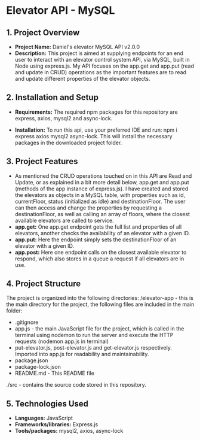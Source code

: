 # Elevator API - MySQL

## 1. Project Overview

- **Project Name:** Daniel's elevator MySQL API v2.0.0
- **Description:** This project is aimed at supplying endpoints for an end user to interact with an elevator control system API, via MySQL, built in Node using express.js. My API focuses on the app.get and app.put (read and update in CRUD) operations as the important features are to read and update different properties of the elevator objects.

## 2. Installation and Setup

- **Requirements:** The required npm packages for this repository are express, axios, mysql2 and async-lock.

- **Installation:** To run this api, use your preferred IDE and run: npm i express axios mysql2 async-lock. This will install the necessary packages in the downloaded project folder.

## 3. Project Features

- As mentioned the CRUD operations touched on in this API are Read and Update, or as explained in a bit more detail below, app.get and app.put (methods of the app instance of express.js). I have created and stored the elevators as objects in a MySQL table, with properties such as id, currentFloor, status (initialized as idle) and destinationFloor. The user can then access and change the properties by requesting a destinationFloor, as well as calling an array of floors, where the closest available elevators are called to service.
- **app.get:** One app.get endpoint gets the full list and properties of all elevators, another checks the availability of an elevator with a given ID.
- **app.put:** Here the endpoint simply sets the destinationFloor of an elevator with a given ID.
- **app.post:** Here one endpoint calls on the closest available elevator to respond, which also stores in a queue a request if all elevators are in use.

## 4. Project Structure

The project is organized into the following directories:
/elevator-app - this is the main directory for the project, the following files are included in the main folder:

- .gitignore
- app.js - the main JavaScript file for the project, which is called in the terminal using nodemon to run the server and execute the HTTP requests (nodemon app.js in terminal)
- put-elevator.js, post-elevator.js and get-elevator.js respectively. Imported into app.js for readability and maintainability.
- package.json
- package-lock.json
- README.md - This README file

./src - contains the source code stored in this repository.

## 5. Technologies Used

- **Languages:** JavaScript
- **Frameworks/libraries:** Express.js
- **Tools/packages:** mysql2, axios, async-lock
